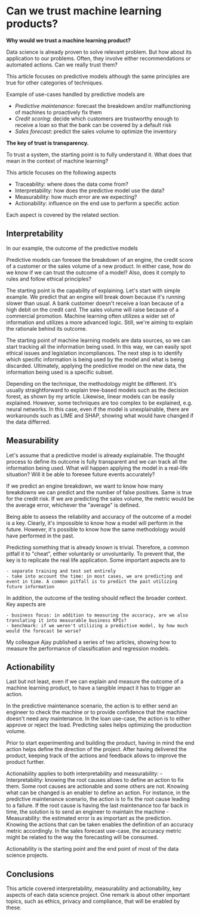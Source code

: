 
# Can we trust machine learning products?


**Why would we trust a machine learning product?**

Data science is already proven to solve relevant problem. But how about its application to our problems. Often, they involve either recommendations or automated actions. Can we really trust them?

This article focuses on predictive models although the same principles are true for other categories of techniques.

Example of use-cases handled by predictive models are

- *Predictive maintenance*: forecast the  breakdown and/or malfunctioning of machines to proactively fix them
- *Credit scoring*: decide which customers are trustworthy enough to receive a loan so that the bank can be covered by a default risk
- *Sales forecast*: predict the sales volume to optimize the inventory


**The key of trust is transparency.**

To trust a system, the starting point is to fully understand it. What does that mean in the context of machine learning? 

This article focuses on the following aspects

- Traceability: where does the data come from?
- Interpretability: how does the predictive model use the data?
- Measurability: how much error are we expecting?
- Actionability: influence on the end use to perform a specific action

Each aspect is covered by the related section.




## Interpretability

In our example, the outcome of the predictive models

Predictive models can foresee the breakdown of an engine, the credit score of a customer or the sales volume of a new product. In either case, how do we know if we can trust the outcome of a model? Also, does it comply to rules and follow ethical principles? 

The starting point is the capability of explaining. Let's start with simple example. We predict that an engine will break down because it's running slower than usual. A bank customer doesn't receive a loan because of a high debit on the credit card. The sales volume will raise because of a commercial promotion. Machine learning often utilizes a wider set of information and utilizes a more advanced logic. Still, we're aiming to explain the rationale behind its outcome.

The starting point of machine learning models are data sources, so we can start tracking all the information being used. In this way, we can easily spot ethical issues and legislation incompliances. The next step is to identify which specific information is being used by the model and what is being discarded. Ultimately, applying the predictive model on the new data, the information being used is a specific subset. 

Depending on the technique, the methodology might be different. It's usually straightforward to explain tree-based models such as the decision forest, as shown by my article. Likewise, linear models can be easily explained. However, some techniques are too  complex to be explained, e.g. neural networks. In this case, even if the model is unexplainable, there are workarounds such as LIME and SHAP, showing what would have changed if the data differred.



## Measurability

Let's assume that a predictive model is already explainable. The thought process to define its outcome is fully transparent and we can track all the information being used. What will happen applying the model in a real-life situation? Will it be able to foresee future events accurately?

If we predict an engine breakdown, we want to know how many breakdowns we can predict and the number of false positives. Same is true for the credit risk. If we are predicting the sales volume, the metric would be the average error, whichever the "average" is defined.

Being able to assess the reliability and accuracy of the outcome of a model is a key. Clearly, it's impossible to know  how a model will perform in the future. However, it's possible to know how the same methodology would have performed in the past.

Predicting something that is already known is trivial. Therefore, a common pitfall it to "cheat", either voluntarily or unvoluntarily. To prevent that, the key is to replicate the real life application. Some important aspects are to

	- separate training and test set entirely
	- take into account the time: in most cases, we are predicting and event in time. A common pitfall is to predict the past utilizing future information

In addition, the outcome of the testing should reflect the broader context. Key aspects are

	- business focus: in addition to measuring the accuracy, are we also translating it into measurable business KPIs?
	- benchmark: if we weren't utilizing a predictive model, by how much would the forecast be worse?

My colleague Ajay published a series of two articles, showing how to measure the performance of classification and regression models.




## Actionability

Last but not least, even if we can explain and measure the outcome of a machine learning product, to have a tangible impact it has to trigger an action.

In the predictive maintenance scenario, the action is to either send an engineer to check the machine or to provide confidence that the machine doesn't need any maintenance. In the loan use-case, the action is to either approve or reject the load. Predicting sales helps optimizing the production volume.

Prior to start experimenting and building the product, having in mind the end action helps define the direction of the project. After having delivered the product, keeping track of the actions and feedback allows to improve the product further.

Actionability applies to both interpretability and measurability:
	- Interpretability: knowing the root causes allows to define an action to fix them. Some root causes are actionable and some others are not. Knowing what can be changed is an enabler to define an action. For instance, in the predictive maintenance scenario, the action is to fix the root cause leading to a failure. If the root cause is having the last maintenance too far back in time, the solution is to send an engineer to maintain the machine
	- Measurability: the estimated error is as important as the prediction. Knowing the actions that can be taken enables the definition of an accuracy metric accordingly. In the sales forecast use-case, the accuracy metric might be related to the way the forecasting will be consumed.

Actionability is the starting point and the end point of most of the data science projects.


## Conclusions

This article covered interpretability, measurability and actionability, key aspects of each data science project. One remark is about other important topics, such as ethics, privacy and compliance, that will be enabled by these.






